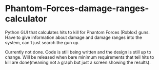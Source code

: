 # Phantom-Forces-damage-ranges-calculator
Python GUI that calculates hits to kill for Phantom Forces (Roblox) guns. Have to give information about damage and damage ranges into the system, can't just search the gun up.  

Currently not done. Code is still being written and the design is still up to change. Will be released when bare minimum requirements that tell hits to kill are done(meaning not a graph but just a screen showing the results).
